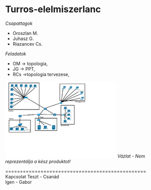 # Turros-elelmiszerlanc

 *Csapattagok*
- Oroszlan M.
- Juhasz G.
- Riazancev Cs.

*Feladatok*
- OM -> topologia,
- JG -> PPT,
- RCs ->topologia tervezese,
<img src="https://raw.githubusercontent.com/OsziMisi/Turros-elelmiszerlanc/main/kesz_topologia_vazlat.png" width="350px">
<i>Vázlat - Nem reprezentálja a kész produktot!</i>




















================================================
<br>
Kapcsolat Teszt - Csanád
<br>
Igen - Gabor
